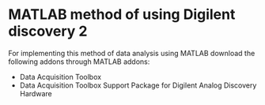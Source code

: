 # MATLAB method of using Digilent discovery 2

For implementing this method of data analysis using MATLAB download the following addons through MATLAB addons:

- Data Acquisition Toolbox
- Data Acquisition Toolbox Support Package for Digilent Analog Discovery Hardware 
